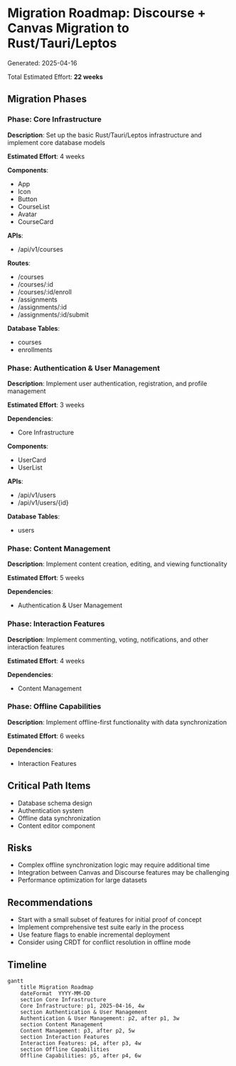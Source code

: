 # Migration Roadmap: Discourse + Canvas Migration to Rust/Tauri/Leptos

Generated: 2025-04-16

Total Estimated Effort: **22 weeks**

## Migration Phases

### Phase: Core Infrastructure

**Description**: Set up the basic Rust/Tauri/Leptos infrastructure and implement core database models

**Estimated Effort**: 4 weeks

**Components**:
- App
- Icon
- Button
- CourseList
- Avatar
- CourseCard

**APIs**:
- /api/v1/courses

**Routes**:
- /courses
- /courses/:id
- /courses/:id/enroll
- /assignments
- /assignments/:id
- /assignments/:id/submit

**Database Tables**:
- courses
- enrollments

### Phase: Authentication & User Management

**Description**: Implement user authentication, registration, and profile management

**Estimated Effort**: 3 weeks

**Dependencies**:
- Core Infrastructure

**Components**:
- UserCard
- UserList

**APIs**:
- /api/v1/users
- /api/v1/users/{id}

**Database Tables**:
- users

### Phase: Content Management

**Description**: Implement content creation, editing, and viewing functionality

**Estimated Effort**: 5 weeks

**Dependencies**:
- Authentication & User Management

### Phase: Interaction Features

**Description**: Implement commenting, voting, notifications, and other interaction features

**Estimated Effort**: 4 weeks

**Dependencies**:
- Content Management

### Phase: Offline Capabilities

**Description**: Implement offline-first functionality with data synchronization

**Estimated Effort**: 6 weeks

**Dependencies**:
- Interaction Features

## Critical Path Items

- Database schema design
- Authentication system
- Offline data synchronization
- Content editor component

## Risks

- Complex offline synchronization logic may require additional time
- Integration between Canvas and Discourse features may be challenging
- Performance optimization for large datasets

## Recommendations

- Start with a small subset of features for initial proof of concept
- Implement comprehensive test suite early in the process
- Use feature flags to enable incremental deployment
- Consider using CRDT for conflict resolution in offline mode

## Timeline

```mermaid
gantt
    title Migration Roadmap
    dateFormat  YYYY-MM-DD
    section Core Infrastructure
    Core Infrastructure: p1, 2025-04-16, 4w
    section Authentication & User Management
    Authentication & User Management: p2, after p1, 3w
    section Content Management
    Content Management: p3, after p2, 5w
    section Interaction Features
    Interaction Features: p4, after p3, 4w
    section Offline Capabilities
    Offline Capabilities: p5, after p4, 6w
```
